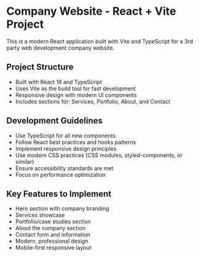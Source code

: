 <!-- Use this file to provide workspace-specific custom instructions to Copilot. For more details, visit https://code.visualstudio.com/docs/copilot/copilot-customization#_use-a-githubcopilotinstructionsmd-file -->

# Company Website - React + Vite Project

This is a modern React application built with Vite and TypeScript for a 3rd party web development company website.

## Project Structure
- Built with React 18 and TypeScript
- Uses Vite as the build tool for fast development
- Responsive design with modern UI components
- Includes sections for: Services, Portfolio, About, and Contact

## Development Guidelines
- Use TypeScript for all new components
- Follow React best practices and hooks patterns
- Implement responsive design principles
- Use modern CSS practices (CSS modules, styled-components, or similar)
- Ensure accessibility standards are met
- Focus on performance optimization

## Key Features to Implement
- Hero section with company branding
- Services showcase
- Portfolio/case studies section
- About the company section
- Contact form and information
- Modern, professional design
- Mobile-first responsive layout
